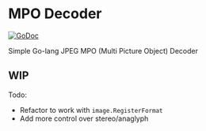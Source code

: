 # MPO Decoder

[![GoDoc](https://godoc.org/github.com/donatj/mpo?status.svg)](https://godoc.org/github.com/donatj/mpo)

Simple Go-lang JPEG MPO (Multi Picture Object) Decoder

## WIP

Todo:
- Refactor to work with `image.RegisterFormat`
- Add more control over stereo/anaglyph
